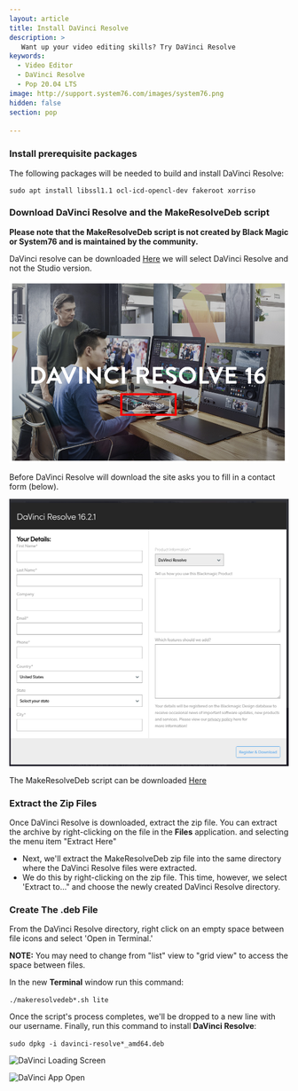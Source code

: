 ```yaml
---
layout: article
title: Install DaVinci Resolve
description: >
   Want up your video editing skills? Try DaVinci Resolve
keywords:
  - Video Editor
  - DaVinci Resolve
  - Pop 20.04 LTS
image: http://support.system76.com/images/system76.png
hidden: false
section: pop

---
```


### Install prerequisite packages

The following packages will be needed to build and install DaVinci Resolve:

```
sudo apt install libssl1.1 ocl-icd-opencl-dev fakeroot xorriso
```

### Download DaVinci Resolve and the MakeResolveDeb script

**Please note that the MakeResolveDeb script is not created by Black Magic or System76 and is maintained by the community.**

DaVinci resolve can be downloaded [Here](https://www.blackmagicdesign.com/products/davinciresolve/) we will select DaVinci Resolve and not the Studio version.

![Download button](/images/davinci-resolve/davinci-resolve-download.png)

Before DaVinci Resolve will download the site asks you to fill in a contact form (below).

![Questions for download](/images/davinci-resolve/davinci-resolve-questions.png)

The MakeResolveDeb script can be downloaded [Here](http://www.danieltufvesson.com/makeresolvedeb)

### Extract the Zip Files

Once DaVinci Resolve is downloaded, extract the zip file.
You can extract the archive by right-clicking on the file in the **Files** application. and selecting the menu item "Extract Here"

- Next, we'll extract the MakeResolveDeb zip file into the same directory where the DaVinci Resolve files were extracted.
- We do this by right-clicking on the zip file. This time, however, we select 'Extract to..." and choose the newly created DaVinci Resolve directory.

### Create The .deb File

From the DaVinci Resolve directory, right click on an empty space between file icons and select 'Open in Terminal.'

**NOTE:** You may need to change from "list" view to "grid view" to access the space between files.

In the new **Terminal** window run this command:

```./makeresolvedeb*.sh lite```

Once the script's process completes, we'll be dropped to a new line with our username.
Finally, run this command to install **DaVinci Resolve**:

```sudo dpkg -i davinci-resolve*_amd64.deb```

![DaVinci Loading Screen](/images/davinci-resolve/davinci-loading-screen.png)

![DaVinci App Open](/images/davinci-resolve/davinci-app-open.png)
